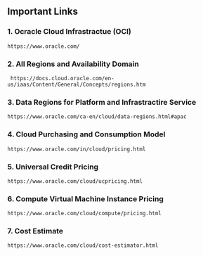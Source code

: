 ## Important Links

### 1. Ocracle Cloud Infrastractue (OCI)

```
https://www.oracle.com/
```

### 2. All Regions and Availability Domain

```
 https://docs.cloud.oracle.com/en-us/iaas/Content/General/Concepts/regions.htm
```

### 3. Data Regions for Platform and Infrastractire Service

```
https://www.oracle.com/ca-en/cloud/data-regions.html#apac
```

### 4. Cloud Purchasing and Consumption Model

```
https://www.oracle.com/in/cloud/pricing.html
```

### 5. Universal Credit Pricing

```
https://www.oracle.com/cloud/ucpricing.html
```

### 6. Compute Virtual Machine Instance Pricing

```
https://www.oracle.com/cloud/compute/pricing.html
```

### 7. Cost Estimate

```
https://www.oracle.com/cloud/cost-estimator.html
```

